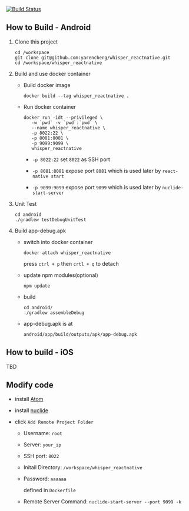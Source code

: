 [![Build Status](https://travis-ci.org/yarencheng/whisper_reactnative.svg?branch=master)](https://travis-ci.org/yarencheng/whisper_reactnative)

## How to Build - Android

1. Clone this project

   ```
   cd /workspace
   git clone git@github.com:yarencheng/whisper_reactnative.git
   cd /workspace/whisper_reactnative
   ```
2. Build and use docker container
   * Build docker image

      ```
      docker build --tag whisper_reactnative .
      ```
   * Run docker container
   
      ```
      docker run -idt --privileged \
         -w `pwd` -v `pwd`:`pwd` \
         --name whisper_reactnative \
         -p 8022:22 \
         -p 8081:8081 \
         -p 9099:9099 \
         whisper_reactnative
      ```
      
      * ```-p 8022:22``` set ```8022``` as SSH port
      
      * ```-p 8081:8081``` expose port ```8081``` which is used later by ```react-native start```
      
      * ```-p 9099:9099``` expose port ```9099``` which is used later by ```nuclide-start-server```

3. Unit Test

   ```
   cd android
   ./gradlew testDebugUnitTest
   ```

4. Build app-debug.apk

   * switch into docker container
   
      ```docker attach whisper_reactnative```
      
      press ``` ctrl + p ``` then ``` crtl + q ``` to detach
      
   * update npm modules(optional)
   
      ``` npm update ```
   
   * build
   
      ```
      cd android/
      ./gradlew assembleDebug
      ```
      
   * app-debug.apk is at
   
      ```android/app/build/outputs/apk/app-debug.apk```

## How to build - iOS

TBD

## Modify code

   * install [Atom](https://atom.io/)
   * install [nuclide](https://nuclide.io/docs/editor/setup/)
   * click ```Add Remote Project Folder```
      
      * Username: ```root```
      
      * Server: ```your_ip```
      
      * SSH port: ```8022```
      
      * Initail Directory: ```/workspace/whisper_reactnative```
      
      * Password: ```aaaaaa```
      
         defined in ```Dockerfile```
      
      * Remote Server Command: ```nuclide-start-server --port 9099 -k```
